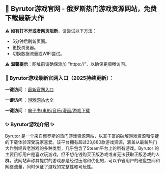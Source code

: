 <h2>
  <strong>💙 Byrutor游戏官网 - 俄罗斯热门游戏资源网站，免费下载最新大作</strong>
</h2>
<p>⚠ <strong>如有打不开或者网页阻断</strong>，请尝试以下方法：</p>
<ul>
  <li>5分钟后刷新页面。</li>
  <li>更换浏览器。</li>
  <li>切换数据流量或WIFI尝试。</li>
</ul>
<p>⚠ <strong>温馨提示</strong>：网址前请确保添加 “https://”，以确保更顺畅访问。</p>
<h3>


  <strong>📌 Byrutor游戏最新官网入口（2025持续更新）：</strong>
</h3>
<p> <strong>一键访问</strong> ：<a href="https://byrutor.sodanav.com/">最新官网入口</a></p>
<p><strong>一键访问</strong> ：<a href=" https://youxi.ggonav.com/">游戏网站大全</a></p>
<p><strong>一键访问</strong> ：<a href="https://wangpanziyuan.pages.dev/">电子书/电影/音乐/漫画/游戏下载</a></p>
<h3>


  <strong>✨ Byrutor游戏介绍 ✨</strong>
</h3>
<p>Byrutor 是一个来自俄罗斯的热门游戏资源网站，以其丰富的破解游戏资源和便捷的下载体验深受玩家喜爱。该平台拥有超过23,880款游戏资源，涵盖从最新热门大作到经典老游戏的多种类型，几乎包含了Steam平台上的所有游戏。Byrutor 的主要目标用户是喜欢玩游戏，但不想花钱购买正版游戏或者无法获取正版游戏的人群。该网站声称其提供的游戏都是经过压缩和优化的，可以节省用户的硬盘空间和网络流量，同时保证了游戏的完整性和可玩性。</p>


